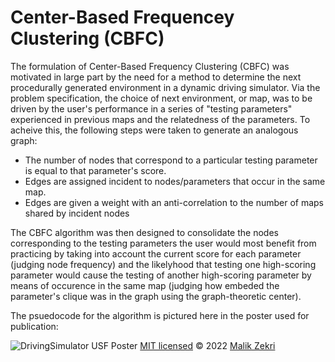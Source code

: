 # Center-Based Frequencey Clustering (CBFC)

The formulation of Center-Based Frequency Clustering (CBFC) was motivated in large part by the need for a method to determine the next procedurally generated environment in a dynamic driving simulator. Via the problem specification, the choice of next environment, or map, was to be driven by the user's performance in a series of "testing parameters" experienced in previous maps and the relatedness of the parameters. To acheive this, the following steps were taken to generate an analogous graph:
* The number of nodes that correspond to a particular testing parameter is equal to that parameter's score.
* Edges are assigned incident to nodes/parameters that occur in the same map.
* Edges are given a weight with an anti-correlation to the number of maps shared by incident nodes

The CBFC algorithm was then designed to consolidate the nodes corresponding to the testing parameters the user would most benefit from practicing by taking into account the current score for each parameter (judging node frequency) and the likelyhood that testing one high-scoring parameter would cause the testing of another high-scoring parameter by means of occurence in the same map (judging how embeded the parameter's clique was in the graph using the graph-theoretic center).

The psuedocode for the algorithm is pictured here in the poster used for publication:

![DrivingSimulator USF Poster](https://user-images.githubusercontent.com/78307866/209899836-d97f961a-1637-4709-85e1-77faf621267d.jpg)
[MIT licensed](./LICENSE) © 2022 [Malik Zekri](https://github.com/TheShadowTiki)
